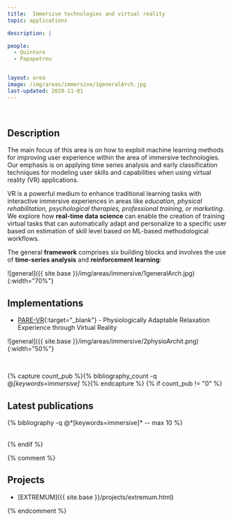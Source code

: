 ```yaml
---
title:  Immersive technologies and virtual reality
topic: applications

description: |

people:
  - Quintero
  - Papapetrou


layout: area
image: /img/areas/immersive/1generalArch.jpg
last-updated: 2020-11-01
---
```


<br>

## Description

The main focus of this area is on how to exploit machine learning methods for improving user experience within the area of immersive technologies. Our emphasis is on applying time series analysis and early classification techniques for modeling user skills and capabilities when using virtual reality (VR) applications.

VR is a powerful medium to enhance traditional learning tasks with interactive immersive experiences in areas like *education, physical rehabilitation, psychological therapies, professional training, or marketing*. We explore how **real-time data science** can enable the creation of training virtual tasks that can automatically adapt and personalize to a specific user based on estimation of skill level based on ML-based methodological workflows.

The general **framework** comprises six building blocks and involves the use of **time-series analysis** and **reinforcement learning**:

![general]({{ site.base }}/img/areas/immersive/1generalArch.jpg){:width="70%"}

## Implementations

- [PARE-VR](https://github.com/luiseduve/pare-vr){:target="_blank"} - Physiologically Adaptable Relaxation Experience through Virtual Reality

![general]({{ site.base }}/img/areas/immersive/2physioArchit.png){:width="50%"}

<br>

{% capture count_pub %}{% bibliography_count -q @*[keywords=immersive]* %}{% endcapture %}
{% if count_pub != "0" %}
<br>

## Latest publications

<div class="publications">
    <table class="table">
        <tbody>
        <tr>
          {% bibliography -q @*[keywords=immersive]*  -- max 10 %}
        </tr>
        </tbody>
    </table>
</div>
{% endif %}
 
 <br>
 
{% comment %}
## Projects

- [EXTREMUM]({{ site.base }}/projects/extremum.html)

{% endcomment %}
<br>
